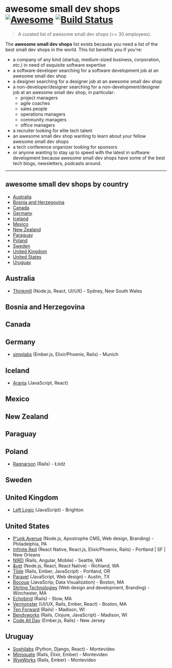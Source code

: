 # awesome small dev shops [![Awesome](https://cdn.rawgit.com/sindresorhus/awesome/d7305f38d29fed78fa85652e3a63e154dd8e8829/media/badge.svg)](https://github.com/sindresorhus/awesome) [![Build Status](https://travis-ci.org/gilbertginsberg/awesome-small-dev-shops.svg?branch=master)](https://travis-ci.org/gilbertginsberg/awesome-small-dev-shops)

> A curated list of awesome small dev shops (<= 30 employees). 

The **awesome small dev shops** list exists because you need a list of the best small dev shops in the world. This list benefits you if you're:

* a company of any kind (startup, medium-sized business, corporation, etc.) in need of exquisite software expertise
* a software developer searching for a software development job at an awesome small dev shop
* a designer searching for a designer job at an awesome small dev shop
* a non-developer/designer searching for a non-development/designer job at an awesome small dev shop, in particular:
    * project managers
    * agile coaches
    * sales people
    * operations managers
    * community managers
    * office managers
* a recruiter looking for elite tech talent 
* an awesome small dev shop wanting to learn about your fellow awesome small dev shops
* a tech conference organizer looking for sponsors
* or anyone wanting to stay up to speed with the latest in software development because awesome small dev shops have some of the best tech blogs, newsletters, podcasts around. 

---
## awesome small dev shops by country
<!-- START doctoc generated TOC please keep comment here to allow auto update -->
<!-- DON'T EDIT THIS SECTION, INSTEAD RE-RUN doctoc TO UPDATE -->


- [Australia](#australia)
- [Bosnia and Herzegovina](#bosnia-and-herzegovina)
- [Canada](#canada)
- [Germany](#germany)
- [Iceland](#iceland)
- [Mexico](#mexico)
- [New Zealand](#new-zealand)
- [Paraguay](#paraguay)
- [Poland](#poland)
- [Sweden](#sweden)
- [United Kingdom](#united-kingdom)
- [United States](#united-states)
- [Uruguay](#uruguay)

<!-- END doctoc generated TOC please keep comment here to allow auto update -->

## Australia
* [Thinkmill](https://www.thinkmill.com.au/) (Node.js, React, UI/UX) - Sydney, New South Wales

## Bosnia and Herzegovina

## Canada

## Germany
* [simplabs](https://simplabs.com/) (Ember.js, Elixir/Phoenix, Rails) - Munich

## Iceland
* [Aranja](https://aranja.com/) (JavaScript, React)

## Mexico

## New Zealand

## Paraguay

## Poland
* [Ragnarson](https://ragnarson.com/) (Rails) - Łódź 

## Sweden

## United Kingdom 
* [Left Logic](http://leftlogic.com/) (JavaScript) - Brighton

## United States
* [P'unk Avenue](https://punkave.com/) (Node.js, Apostrophe CMS, Web design, Branding) - Philadelphia, PA
* [Infinite Red](https://infinite.red/) (React Native, React.js, Elixir/Phoenix, Rails) - Portland | SF | New Orleans
* [NIRD](https://nird.us/) (Rails, Angular, Mobile) - Seattle, WA
* [&yet](https://andyet.com/) (Node.js, React, React Native) - Richland, WA
* [Tilde](http://www.tilde.io/) (Rails, Ember, JavaScript) - Portland, OR
* [Paravel](http://paravelinc.com/) (JavaScript, Web design) - Austin, TX
* [Bocoup](bocoup.com) (JavaScrip, Data Visualization) - Boston, MA
* [Stirling Technologies](https://stboston.com/) (Web design and development, Branding) - Winchester, MA
* [Echobind](https://echobind.com/) (Rails) - Stow, MA
* [Vermonster](http://www.vermonster.com/) (UI/UX, Rails, Ember, React) - Boston, MA
* [Ten Forward](https://tenforward.consulting/) (Rails) - Madison, WI
* [Bendyworks](http://bendyworks.com/) (Rails, Clojure, JavaScript) - Madison, WI 
* [Code All Day](http://codeallday.com/) (Ember.js, Rails) - New Jersey

## Uruguay
* [Sophilabs](https://sophilabs.co/) (Python, Django, React) - Montevideo
* [Mimiquate](http://www.mimiquate.com/) (Rails, Elixir, Ember) - Montevideo
* [WyeWorks](https://wyeworks.com/) (Rails, Ember) - Montevideo
